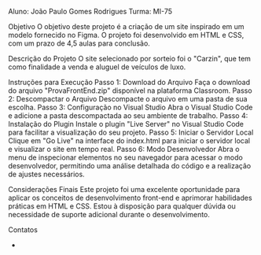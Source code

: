 Aluno: João Paulo Gomes Rodrigues
Turma: MI-75

Objetivo
O objetivo deste projeto é a criação de um site inspirado em um modelo fornecido no Figma. O projeto foi desenvolvido em HTML e CSS, com um prazo de 4,5 aulas para conclusão.

Descrição do Projeto
O site selecionado por sorteio foi o "Carzin", que tem como finalidade a venda e aluguel de veículos de luxo.

Instruções para Execução
Passo 1: Download do Arquivo
    Faça o download do arquivo "ProvaFrontEnd.zip" disponível na plataforma Classroom.
Passo 2: Descompactar o Arquivo
    Descompacte o arquivo em uma pasta de sua escolha.
Passo 3: Configuração no Visual Studio
    Abra o Visual Studio Code e adicione a pasta descompactada ao seu ambiente de trabalho.
Passo 4: Instalação do Plugin
    Instale o plugin "Live Server" no Visual Studio Code para facilitar a visualização do seu projeto.
Passo 5: Iniciar o Servidor Local
    Clique em "Go Live" na interface do index.html para iniciar o servidor local e visualizar o site em tempo real.
Passo 6: Modo Desenvolvedor
    Abra o menu de inspecionar elementos no seu navegador para acessar o modo desenvolvedor, permitindo uma análise detalhada do código e a realização de ajustes necessários.

Considerações Finais
Este projeto foi uma excelente oportunidade para aplicar os conceitos de desenvolvimento front-end e aprimorar habilidades práticas em HTML e CSS. Estou à disposição para qualquer dúvida ou necessidade de suporte adicional durante o desenvolvimento.

Contatos
- [Github]: (<https://github.com/JoaoPauloGR08>)